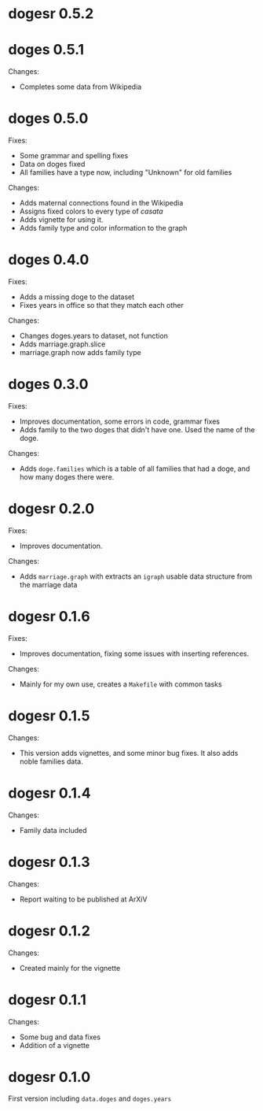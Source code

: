 # dogesr 0.5.2

# doges 0.5.1

Changes:
* Completes some data from Wikipedia

# doges 0.5.0

Fixes:

* Some grammar and spelling fixes
* Data on doges fixed
* All families have a type now, including "Unknown" for old families

Changes:

* Adds maternal connections found in the Wikipedia
* Assigns fixed colors to every type of *casata*
* Adds vignette for using it.
* Adds family type and color information to the graph

# doges 0.4.0

Fixes:

* Adds a missing doge to the dataset
* Fixes years in office so that they match each other

Changes:

* Changes doges.years to dataset, not function
* Adds marriage.graph.slice
* marriage.graph now adds family type

# doges 0.3.0

Fixes:

* Improves documentation, some errors in code, grammar fixes
* Adds family to the two doges that didn't have one. Used the name of the doge.

Changes:

* Adds `doge.families` which is a table of all families that had a doge, and how many doges there were.

# dogesr 0.2.0

Fixes:

* Improves documentation.

Changes:

* Adds `marriage.graph` with extracts an `igraph` usable data structure from the marriage data

# dogesr 0.1.6

Fixes:

* Improves documentation, fixing some issues with inserting references.

Changes:

* Mainly for my own use, creates a `Makefile` with common tasks

# dogesr 0.1.5

Changes:

* This version adds vignettes, and some minor bug fixes. It also adds noble families data.

# dogesr 0.1.4

Changes:

* Family data included

# dogesr 0.1.3

Changes:

* Report waiting to be published at ArXiV

# dogesr 0.1.2

Changes:

* Created mainly for the vignette

# dogesr 0.1.1

Changes:

* Some bug and data fixes
* Addition of a vignette

# dogesr 0.1.0

First version including `data.doges` and `doges.years`



